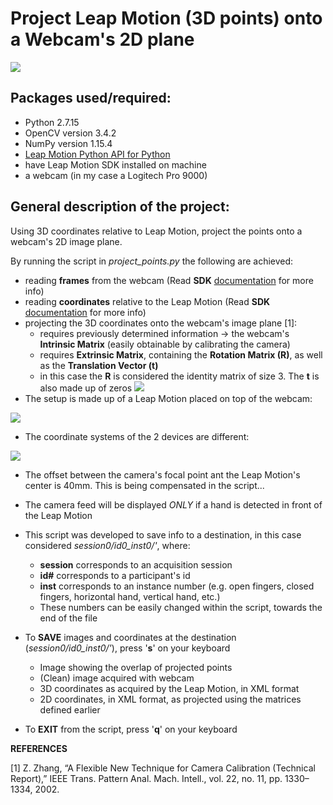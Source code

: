 # Project Leap Motion (3D points) onto a Webcam's 2D plane

![](https://github.com/AdrianUng/Leap-Motion-project-points-onto-image/blob/master/other%20imgs/gif1.gif)

## Packages used/required:
* Python 2.7.15
* OpenCV version 3.4.2
* NumPy version 1.15.4
* [Leap Motion Python API for Python](https://developer-archive.leapmotion.com/documentation/index.html)
* have Leap Motion SDK installed on machine
* a webcam (in my case a Logitech Pro 9000)

## General description of the project:
Using 3D coordinates relative to Leap Motion, project the points onto a webcam's 2D image plane.

By running the script in *project_points.py* the following are achieved:
* reading **frames** from the webcam (Read **SDK** [documentation](https://developer-archive.leapmotion.com/documentation/python/index.html) for more info)
* reading **coordinates** relative to the Leap Motion (Read **SDK** [documentation](https://developer-archive.leapmotion.com/documentation/python/index.html) for more info)
* projecting the 3D coordinates onto the webcam's image plane [1]:
  * requires previously determined information -> the webcam's **Intrinsic Matrix** (easily obtainable by calibrating the camera)
  * requires **Extrinsic Matrix**, containing the **Rotation Matrix (R)**, as well as the **Translation Vector (t)**
  * in this case the **R** is considered the identity matrix of size 3. The **t** is also made up of zeros
![](https://github.com/AdrianUng/Leap-Motion-project-points-onto-image/blob/master/projection_formula.PNG)
* The setup is made up of a Leap Motion placed on top of the webcam:

![](https://github.com/AdrianUng/Leap-Motion-project-points-onto-image/blob/master/other%20imgs/setup.png)

* The coordinate systems of the 2 devices are different:

![](https://github.com/AdrianUng/Leap-Motion-project-points-onto-image/blob/master/other%20imgs/axis_coordinates.png)

* The offset between the camera's focal point ant the Leap Motion's center is 40mm. This is being compensated in the script...
* The camera feed will be displayed *ONLY* if a hand is detected in front of the Leap Motion
* This script was developed to save info to a destination, in this case considered *session0/id0_inst0/'*, where:
  * **session** corresponds to an acquisition session
  * **id#** corresponds to a participant's id
  * **inst** corresponds to an instance number (e.g. open fingers, closed fingers, horizontal hand, vertical hand, etc.)
  * These numbers can be easily changed within the script, towards the end of the file
  
* To **SAVE** images and coordinates at the destination (*session0/id0_inst0/'*), press '**s**' on your keyboard
  * Image showing the overlap of projected points
  * (Clean) image acquired with webcam
  * 3D coordinates as acquired by the Leap Motion, in XML format
  * 2D coordinates, in XML format, as projected using the matrices defined earlier
  
* To **EXIT** from the script, press '**q**' on your keyboard

**REFERENCES**

[1] Z. Zhang, “A Flexible New Technique for Camera Calibration (Technical Report),” IEEE Trans. Pattern Anal. Mach. Intell., vol. 22, no. 11, pp. 1330–1334, 2002.

  

  


